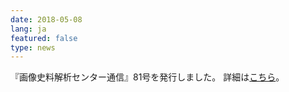 ```yaml
---
date: 2018-05-08
lang: ja
featured: false
type: news
---
```

『画像史料解析センター通信』81号を発行しました。
 詳細は<a href="https://www.hi.u-tokyo.ac.jp/gazo/centernewslist.htm" target="_blank">こちら</a>。
